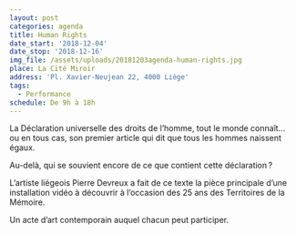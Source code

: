 ```yaml
---
layout: post
categories: agenda
title: Human Rights
date_start: '2018-12-04'
date_stop: '2018-12-16'
img_file: /assets/uploads/20181203agenda-human-rights.jpg
place: La Cité Miroir
address: 'Pl. Xavier-Neujean 22, 4000 Liège'
tags:
  - Performance
schedule: De 9h à 18h
---
```

La Déclaration universelle des droits de l’homme, tout le monde connaît... ou en tous cas, son premier article qui dit que tous les hommes naissent égaux.



Au-delà, qui se souvient encore de ce que contient cette ­déclaration ?



L’artiste liégeois Pierre Devreux a fait de ce texte la pièce principale d’une installation vidéo à découvrir à l’occasion des 25 ans des ­Territoires de la Mémoire.



Un acte d’art contemporain auquel chacun peut participer.
